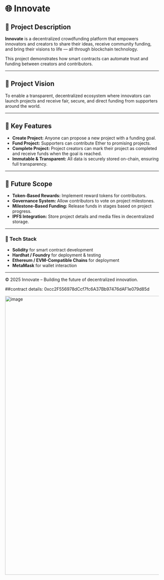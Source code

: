 # 🌐 Innovate

## 📘 Project Description
**Innovate** is a decentralized crowdfunding platform that empowers innovators and creators to share their ideas, receive community funding, and bring their visions to life — all through blockchain technology.

This project demonstrates how smart contracts can automate trust and funding between creators and contributors.

---

## 🚀 Project Vision
To enable a transparent, decentralized ecosystem where innovators can launch projects and receive fair, secure, and direct funding from supporters around the world.

---

## 🔑 Key Features
- **Create Project:** Anyone can propose a new project with a funding goal.
- **Fund Project:** Supporters can contribute Ether to promising projects.
- **Complete Project:** Project creators can mark their project as completed and receive funds when the goal is reached.
- **Immutable & Transparent:** All data is securely stored on-chain, ensuring full transparency.

---

## 🔮 Future Scope
- **Token-Based Rewards:** Implement reward tokens for contributors.
- **Governance System:** Allow contributors to vote on project milestones.
- **Milestone-Based Funding:** Release funds in stages based on project progress.
- **IPFS Integration:** Store project details and media files in decentralized storage.

---

### 🧩 Tech Stack
- **Solidity** for smart contract development  
- **Hardhat / Foundry** for deployment & testing  
- **Ethereum / EVM-Compatible Chains** for deployment  
- **MetaMask** for wallet interaction  

---

© 2025 Innovate – Building the future of decentralized innovation.


##contract details: 0xcc2F556978dCcf7fc6A37Bb97476dAF1e079d85d

<img width="1845" height="910" alt="image" src="https://github.com/user-attachments/assets/c8e2b6f9-e601-4d7d-8a3b-a2f987dd6cfd" />
